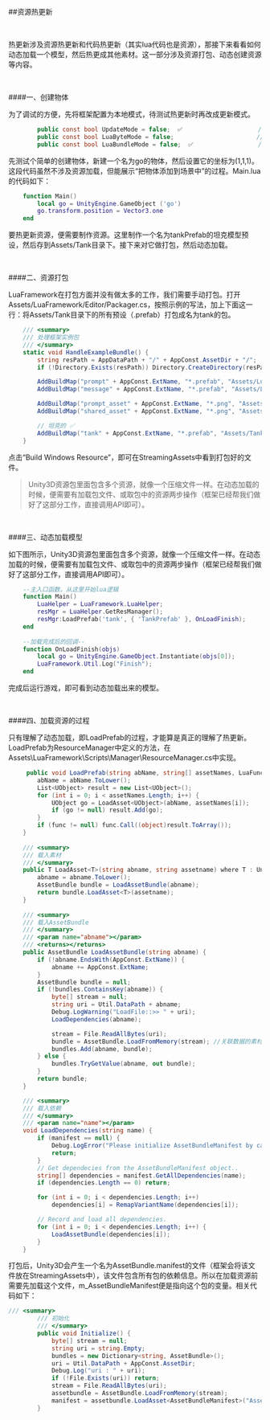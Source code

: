 ##资源热更新

&emsp;

热更新涉及资源热更新和代码热更新（其实lua代码也是资源），那接下来看看如何动态加载一个模型，然后热更成其他素材。这一部分涉及资源打包、动态创建资源等内容。

&emsp;


####一、创建物体

为了调试的方便，先将框架配置为本地模式，待测试热更新时再改成更新模式。

```csharp
        public const bool UpdateMode = false;  ✅                     //更新模式-默认关闭 
        public const bool LuaByteMode = false;                       //Lua字节码模式-默认关闭 
        public const bool LuaBundleMode = false;  ✅                  //Lua代码AssetBundle模式
```

先测试个简单的创建物体，新建一个名为go的物体，然后设置它的坐标为(1,1,1)。这段代码虽然不涉及资源加载，但能展示“把物体添加到场景中”的过程。Main.lua的代码如下：

```lua
    function Main()                                    
        local go = UnityEngine.GameObject ('go')
        go.transform.position = Vector3.one             
    end
```

要热更新资源，便需要制作资源。这里制作一个名为tankPrefab的坦克模型预设，然后存到Assets/Tank目录下。接下来对它做打包，然后动态加载。

&emsp;


####二、资源打包

LuaFramework在打包方面并没有做太多的工作，我们需要手动打包。打开Assets/LuaFramework/Editor/Packager.cs，按照示例的写法，加上下面这一行：将Assets/Tank目录下的所有预设（.prefab）打包成名为tank的包。

```csharp
    /// <summary>
    /// 处理框架实例包
    /// </summary>
    static void HandleExampleBundle() {
        string resPath = AppDataPath + "/" + AppConst.AssetDir + "/";
        if (!Directory.Exists(resPath)) Directory.CreateDirectory(resPath);

        AddBuildMap("prompt" + AppConst.ExtName, "*.prefab", "Assets/LuaFramework/Examples/Builds/Prompt");
        AddBuildMap("message" + AppConst.ExtName, "*.prefab", "Assets/LuaFramework/Examples/Builds/Message");

        AddBuildMap("prompt_asset" + AppConst.ExtName, "*.png", "Assets/LuaFramework/Examples/Textures/Prompt");
        AddBuildMap("shared_asset" + AppConst.ExtName, "*.png", "Assets/LuaFramework/Examples/Textures/Shared");

        // 坦克的 ✅
        AddBuildMap("tank" + AppConst.ExtName, "*.prefab", "Assets/Tank");
    }
```

点击“Build Windows Resource”，即可在StreamingAssets中看到打包好的文件。


>Unity3D资源包里面包含多个资源，就像一个压缩文件一样。在动态加载的时候，便需要有加载包文件、或取包中的资源两步操作（框架已经帮我们做好了这部分工作，直接调用API即可）。

&emsp;


####三、动态加载模型

如下图所示，Unity3D资源包里面包含多个资源，就像一个压缩文件一样。在动态加载的时候，便需要有加载包文件、或取包中的资源两步操作（框架已经帮我们做好了这部分工作，直接调用API即可）。


```lua
    --主入口函数。从这里开始lua逻辑
    function Main()                                 
        LuaHelper = LuaFramework.LuaHelper;
        resMgr = LuaHelper.GetResManager();
        resMgr:LoadPrefab('tank', { 'TankPrefab' }, OnLoadFinish);
    end
    
    --加载完成后的回调--
    function OnLoadFinish(objs)
        local go = UnityEngine.GameObject.Instantiate(objs[0]);
        LuaFramework.Util.Log("Finish");        
    end
```

完成后运行游戏，即可看到动态加载出来的模型。

&emsp;

####四、加载资源的过程

只有理解了动态加载，即LoadPrefab的过程，才能算是真正的理解了热更新。LoadPrefab为ResourceManager中定义的方法，在Assets\LuaFramework\Scripts\Manager\ResourceManager.cs中实现。

```csharp
     public void LoadPrefab(string abName, string[] assetNames, LuaFunction func) {
        abName = abName.ToLower();
        List<UObject> result = new List<UObject>();
        for (int i = 0; i < assetNames.Length; i++) {
            UObject go = LoadAsset<UObject>(abName, assetNames[i]);
            if (go != null) result.Add(go);
        }
        if (func != null) func.Call((object)result.ToArray());
    }
    
    /// <summary>
    /// 载入素材
    /// </summary>
    public T LoadAsset<T>(string abname, string assetname) where T : UnityEngine.Object {
        abname = abname.ToLower();
        AssetBundle bundle = LoadAssetBundle(abname);
        return bundle.LoadAsset<T>(assetname);
    }
    
    /// <summary>
    /// 载入AssetBundle
    /// </summary>
    /// <param name="abname"></param>
    /// <returns></returns>
    public AssetBundle LoadAssetBundle(string abname) {
        if (!abname.EndsWith(AppConst.ExtName)) {
            abname += AppConst.ExtName;
        }
        AssetBundle bundle = null;
        if (!bundles.ContainsKey(abname)) {
            byte[] stream = null;
            string uri = Util.DataPath + abname;
            Debug.LogWarning("LoadFile::>> " + uri);
            LoadDependencies(abname);

            stream = File.ReadAllBytes(uri);
            bundle = AssetBundle.LoadFromMemory(stream); //关联数据的素材绑定
            bundles.Add(abname, bundle);
        } else {
            bundles.TryGetValue(abname, out bundle);
        }
        return bundle;
    }

    /// <summary>
    /// 载入依赖
    /// </summary>
    /// <param name="name"></param>
    void LoadDependencies(string name) {
        if (manifest == null) {
            Debug.LogError("Please initialize AssetBundleManifest by calling AssetBundleManager.Initialize()");
            return;
        }
        // Get dependecies from the AssetBundleManifest object..
        string[] dependencies = manifest.GetAllDependencies(name);
        if (dependencies.Length == 0) return;

        for (int i = 0; i < dependencies.Length; i++)
            dependencies[i] = RemapVariantName(dependencies[i]);

        // Record and load all dependencies.
        for (int i = 0; i < dependencies.Length; i++) {
            LoadAssetBundle(dependencies[i]);
        }
    }
```

打包后，Unity3D会产生一个名为AssetBundle.manifest的文件（框架会将该文件放在StreamingAssets中），该文件包含所有包的依赖信息。所以在加载资源前需要先加载这个文件，m_AssetBundleManifest便是指向这个包的变量。相关代码如下：

```csharp
/// <summary>
        /// 初始化
        /// </summary>
        public void Initialize() {
            byte[] stream = null;
            string uri = string.Empty;
            bundles = new Dictionary<string, AssetBundle>();
            uri = Util.DataPath + AppConst.AssetDir;
            Debug.Log("uri : " + uri);
            if (!File.Exists(uri)) return;
            stream = File.ReadAllBytes(uri);
            assetbundle = AssetBundle.LoadFromMemory(stream);
            manifest = assetbundle.LoadAsset<AssetBundleManifest>("AssetBundleManifest");
        }
```


